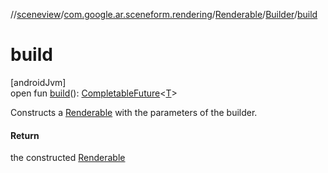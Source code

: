//[sceneview](../../../../index.md)/[com.google.ar.sceneform.rendering](../../index.md)/[Renderable](../index.md)/[Builder](index.md)/[build](build.md)

# build

[androidJvm]\
open fun [build](build.md)(): [CompletableFuture](https://developer.android.com/reference/kotlin/java/util/concurrent/CompletableFuture.html)&lt;[T](../../../com.google.ar.sceneform.collision/-collision-system/raycast-all.md)&gt;

Constructs a [Renderable](../index.md) with the parameters of the builder.

#### Return

the constructed [Renderable](../index.md)
